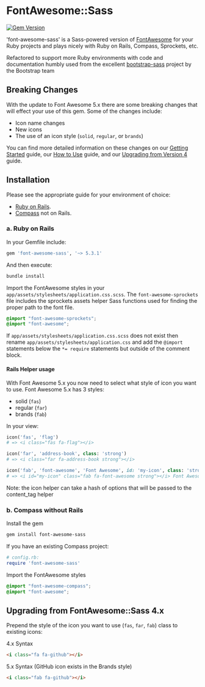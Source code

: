 # FontAwesome::Sass

[![Gem Version](https://badge.fury.io/rb/font-awesome-sass.svg)](https://badge.fury.io/rb/font-awesome-sass)

'font-awesome-sass' is a Sass-powered version of [FontAwesome](http://fortawesome.github.io/Font-Awesome/) for your Ruby projects and plays nicely with
 Ruby on Rails, Compass, Sprockets, etc.

 Refactored to support more Ruby environments with code and documentation humbly used from the excellent
 [bootstrap-sass](https://github.com/twbs/bootstrap-sass) project by the Bootstrap team

## Breaking Changes

With the update to Font Awesome 5.x there are some breaking changes that will effect your use of this gem. Some of the changes include:

  * Icon name changes
  * New icons
  * The use of an icon style (`solid`, `regular`, or `brands`)

You can find more detailed information on these changes on our [Getting Started](https://fontawesome.com/get-started/web-fonts-with-css) guide, our [How to Use](https://fontawesome.com/how-to-use/web-fonts-with-css) guide, and our [Upgrading from Version 4](https://fontawesome.com/how-to-use/upgrading-from-4) guide.

## Installation

Please see the appropriate guide for your environment of choice:

* [Ruby on Rails](#a-ruby-on-rails).
* [Compass](#b-compass-without-rails) not on Rails.

### a. Ruby on Rails

In your Gemfile include:

```ruby
gem 'font-awesome-sass', '~> 5.3.1'
```

And then execute:

```sh
bundle install
```

Import the FontAwesome styles in your `app/assets/stylesheets/application.css.scss`. The `font-awesome-sprockets` file
includes the sprockets assets helper Sass functions used for finding the proper path to the font file.

```scss
@import "font-awesome-sprockets";
@import "font-awesome";
```

If `app/assets/stylesheets/application.css.scss` does not exist then rename `app/assets/stylesheets/application.css` and add the `@import` statements below the `*= require` statements but outside of the comment block.

#### Rails Helper usage

With Font Awesome 5.x you now need to select what style of icon you want to use. Font Awesome 5.x has 3 styles:

  * solid (`fas`)
  * regular (`far`)
  * brands (`fab`)

In your view:

```ruby
icon('fas', 'flag')
# => <i class="fas fa-flag"></i>
```

```ruby
icon('far', 'address-book', class: 'strong')
# => <i class="far fa-address-book strong"></i>
```

```ruby
icon('fab', 'font-awesome', 'Font Awesome', id: 'my-icon', class: 'strong')
# => <i id="my-icon" class="fab fa-font-awesome strong"></i> Font Awesome
```

Note: the icon helper can take a hash of options that will be passed to the content_tag helper

### b. Compass without Rails

Install the gem

```sh
gem install font-awesome-sass
```

If you have an existing Compass project:

```ruby
# config.rb:
require 'font-awesome-sass'
```

Import the FontAwesome styles

```scss
@import "font-awesome-compass";
@import "font-awesome";
```

## Upgrading from FontAwesome::Sass 4.x

Prepend the style of the icon you want to use (`fas`, `far`, `fab`) class to existing icons:

4.x Syntax

```html
<i class="fa fa-github"></i>
```

5.x Syntax (GitHub icon exists in the Brands style)

```html
<i class="fab fa-github"></i>
```
